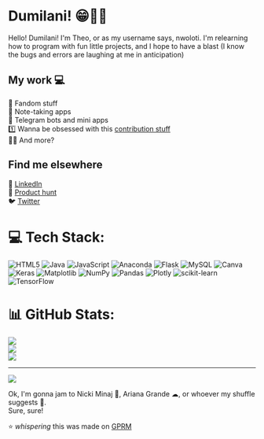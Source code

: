 # Dumilani! 😁👋🏾

Hello! Dumilani! I'm Theo, or as my username says, nwoloti. I'm relearning how to program with fun little projects, and I hope to have a blast (I know the bugs and errors are laughing at me in anticipation)
 
## My work 💻
 
 🪭 Fandom stuff<br>
 📝 Note-taking apps<br>
 💬 Telegram bots and mini apps<br>
 1️⃣ Wanna be obsessed with this [contribution stuff](https://github.com/firstcontributions/first-contributions)<br>
 🍌🍌 And more? 

## Find me elsewhere
👔 [LinkedIn](linkedin.com/in/theomasunga)<br>
🔼 [Product hunt](producthunt.com/nwoloti)<br>
🐦 [Twitter](x.com/nwoloti)

# 💻 Tech Stack:
![HTML5](https://img.shields.io/badge/html5-%23E34F26.svg?style=for-the-badge&logo=html5&logoColor=white) ![Java](https://img.shields.io/badge/java-%23ED8B00.svg?style=for-the-badge&logo=openjdk&logoColor=white) ![JavaScript](https://img.shields.io/badge/javascript-%23323330.svg?style=for-the-badge&logo=javascript&logoColor=%23F7DF1E) ![Anaconda](https://img.shields.io/badge/Anaconda-%2344A833.svg?style=for-the-badge&logo=anaconda&logoColor=white) ![Flask](https://img.shields.io/badge/flask-%23000.svg?style=for-the-badge&logo=flask&logoColor=white) ![MySQL](https://img.shields.io/badge/mysql-4479A1.svg?style=for-the-badge&logo=mysql&logoColor=white) ![Canva](https://img.shields.io/badge/Canva-%2300C4CC.svg?style=for-the-badge&logo=Canva&logoColor=white) ![Keras](https://img.shields.io/badge/Keras-%23D00000.svg?style=for-the-badge&logo=Keras&logoColor=white) ![Matplotlib](https://img.shields.io/badge/Matplotlib-%23ffffff.svg?style=for-the-badge&logo=Matplotlib&logoColor=black) ![NumPy](https://img.shields.io/badge/numpy-%23013243.svg?style=for-the-badge&logo=numpy&logoColor=white) ![Pandas](https://img.shields.io/badge/pandas-%23150458.svg?style=for-the-badge&logo=pandas&logoColor=white) ![Plotly](https://img.shields.io/badge/Plotly-%233F4F75.svg?style=for-the-badge&logo=plotly&logoColor=white) ![scikit-learn](https://img.shields.io/badge/scikit--learn-%23F7931E.svg?style=for-the-badge&logo=scikit-learn&logoColor=white) ![TensorFlow](https://img.shields.io/badge/TensorFlow-%23FF6F00.svg?style=for-the-badge&logo=TensorFlow&logoColor=white)
# 📊 GitHub Stats:
![](https://github-readme-stats.vercel.app/api?username=nwoloti&theme=default&hide_border=false&include_all_commits=false&count_private=false)<br/>
![](https://nirzak-streak-stats.vercel.app/?user=nwoloti&theme=default&hide_border=false)<br/>
![](https://github-readme-stats.vercel.app/api/top-langs/?username=nwoloti&theme=default&hide_border=false&include_all_commits=false&count_private=false&layout=compact)

---
[![](https://visitcount.itsvg.in/api?id=nwoloti&icon=0&color=0)](https://visitcount.itsvg.in)

<!-- Proudly created with GPRM ( https://gprm.itsvg.in ) -->
 Ok, I'm gonna jam to Nicki Minaj 👑, Ariana Grande ☁, or whoever my shuffle suggests 🔀.<br>
 Sure, sure!

⭐ _whispering_ this was made on [GPRM](https://gprm.itsvg.in/)
